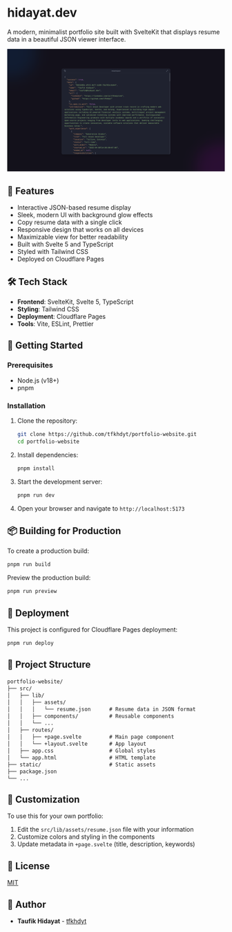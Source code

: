 # hidayat.dev

A modern, minimalist portfolio site built with SvelteKit that displays resume data in a beautiful JSON viewer interface.

![Portfolio Preview](./src/lib/assets/preview.png)

## 🌟 Features

- Interactive JSON-based resume display
- Sleek, modern UI with background glow effects
- Copy resume data with a single click
- Responsive design that works on all devices
- Maximizable view for better readability
- Built with Svelte 5 and TypeScript
- Styled with Tailwind CSS
- Deployed on Cloudflare Pages

## 🛠️ Tech Stack

- **Frontend**: SvelteKit, Svelte 5, TypeScript
- **Styling**: Tailwind CSS
- **Deployment**: Cloudflare Pages
- **Tools**: Vite, ESLint, Prettier

## 🚀 Getting Started

### Prerequisites

- Node.js (v18+)
- pnpm

### Installation

1. Clone the repository:

   ```bash
   git clone https://github.com/tfkhdyt/portfolio-website.git
   cd portfolio-website
   ```

2. Install dependencies:

   ```bash
   pnpm install
   ```

3. Start the development server:

   ```bash
   pnpm run dev
   ```

4. Open your browser and navigate to `http://localhost:5173`

## 📦 Building for Production

To create a production build:

```bash
pnpm run build
```

Preview the production build:

```bash
pnpm run preview
```

## 🚢 Deployment

This project is configured for Cloudflare Pages deployment:

```bash
pnpm run deploy
```

## 📂 Project Structure

```
portfolio-website/
├── src/
│   ├── lib/
│   │   ├── assets/
│   │   │   └── resume.json      # Resume data in JSON format
│   │   ├── components/          # Reusable components
│   │   └── ...
│   ├── routes/
│   │   ├── +page.svelte         # Main page component
│   │   └── +layout.svelte       # App layout
│   ├── app.css                  # Global styles
│   └── app.html                 # HTML template
├── static/                      # Static assets
├── package.json
└── ...
```

## 🧪 Customization

To use this for your own portfolio:

1. Edit the `src/lib/assets/resume.json` file with your information
2. Customize colors and styling in the components
3. Update metadata in `+page.svelte` (title, description, keywords)

## 📄 License

[MIT](LICENSE)

## 👤 Author

- **Taufik Hidayat** - [tfkhdyt](https://github.com/tfkhdyt)
